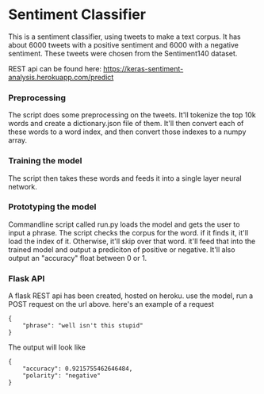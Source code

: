 # Sentiment Classifier

This is a sentiment classifier, using tweets to make a text corpus. It has about 6000 tweets with a positive sentiment and 6000 with a negative sentiment. These tweets were chosen from the Sentiment140 dataset.

REST api can be found here:
https://keras-sentiment-analysis.herokuapp.com/predict

### Preprocessing

The script does some preprocessing on the tweets. It'll tokenize the top 10k words and create a dictionary.json file of them. It'll then convert each of these words to a word index, and then convert those indexes to a numpy array.

### Training the model

The script then takes these words and feeds it into a single layer neural network. 

### Prototyping the model

Commandline script called run.py loads the model and gets the user to input a phrase. The script checks the corpus for the word. if it finds it, it'll load the index of it. Otherwise, it'll skip over that word. it'll feed that into the trained model and output a prediciton of positive or negative. It'll also output an "accuracy" float between 0 or 1.

### Flask API

A flask REST api has been created, hosted on heroku. use the model, run a POST request on the url above. here's an example of a request
```
{
    "phrase": "well isn't this stupid"
}
```
The output will look like

```
{
    "accuracy": 0.9215755462646484,
    "polarity": "negative"
}
```
